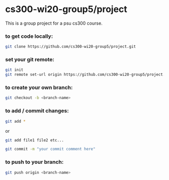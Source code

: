 # cs300-wi20-group5/project

This is a group project for a psu cs300 course. 

### to get code locally: 

```bash
git clone https://github.com/cs300-wi20-group5/project.git
```

### set your git remote:

```bash
git init 
git remote set-url origin https://github.com/cs300-wi20-group5/project.git 
```

### to create your own branch:

```bash
git checkout -b <branch-name> 
```

### to add / commit changes:

```bash
git add *   
```
or
```bash
git add file1 file2 etc...
```
```bash
git commit -m "your commit comment here"
```

### to push to your branch:

```bash
git push origin <branch-name>
```
  
